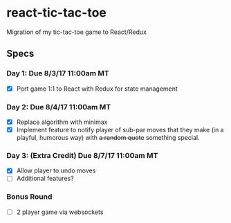 # react-tic-tac-toe
Migration of my tic-tac-toe game to React/Redux

## Specs

### Day 1: Due 8/3/17 11:00am MT

- [X] Port game 1:1 to React with Redux for state management

### Day 2: Due 8/4/17 11:00am MT

- [X] Replace algorithm with minimax
- [X] Implement feature to notify player of sub-par moves that they make (in a playful, humorous way) with ~~a random quote~~ something special.

### Day 3: (Extra Credit) Due 8/7/17 11:00am MT

- [X] Allow player to undo moves
- [ ] Additional features?

### Bonus Round

- [ ] 2 player game via websockets